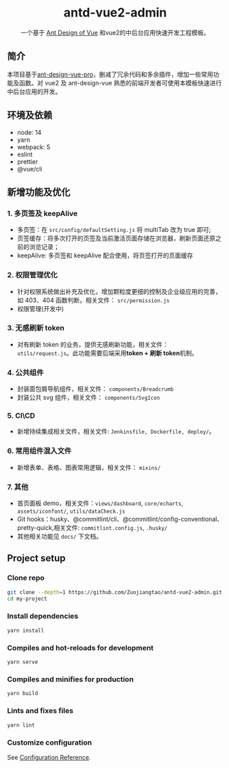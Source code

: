<h1 align="center">antd-vue2-admin</h1>
<div align="center">
一个基于 <a href="https://1x.antdv.com/docs/vue/introduce-cn/" target="_blank">Ant Design of Vue</a> 和vue2的中后台应用快速开发工程模板。
</div>

## 简介

本项目基于[ant-design-vue-pro](https://github.com/vueComponent/ant-design-vue-pro)，删减了冗余代码和多余插件，增加一些常用功能及函数。对 vue2 及 ant-design-vue 熟悉的前端开发者可使用本模板快速进行中后台应用的开发。

## 环境及依赖

- node: 14
- yarn
- webpack: 5
- eslint
- prettier
- @vue/cli

## 新增功能及优化

### 1. 多页签及 keepAlive

- 多页签：在 `src/config/defaultSetting.js` 将 multiTab 改为 true 即可;
- 页签缓存：将多次打开的页签及当前激活页面存储在浏览器，刷新页面还原之前的浏览记录；
- keepAlive: 多页签和 keepAlive 配合使用，将页签打开的页面缓存

### 2. 权限管理优化

- 针对权限系统做出补充及优化，增加颗粒度更细的控制及企业级应用的完善，如 403、404 函数判断。相关文件： `src/permission.js`
- 权限管理(开发中)

### 3. 无感刷新 token

- 对有刷新 token 的业务，提供无感刷新功能，相关文件： `utils/request.js`。此功能需要后端采用**token + 刷新 token**机制。

### 4. 公共组件

- 封装面包屑导航组件，相关文件： `components/Breadcrumb`
- 封装公共 svg 组件，相关文件： `components/SvgIcon`

### 5. CI\CD

- 新增持续集成相关文件，相关文件: `Jenkinsfile, Dockerfile, deploy/`。

### 6. 常用组件混入文件

- 新增表单、表格、图表常用逻辑，相关文件： `mixins/`

### 7. 其他

- 首页面板 demo，相关文件：`views/dashboard`, `core/echarts`, `assets/iconfont/`, `utils/dataCheck.js`
- Git hooks：husky、@commitlint/cli、@commitlint/config-conventional、pretty-quick,相关文件: `commitlint.config.js`, `.husky/`
- 其他相关功能见 `docs/` 下文档。

## Project setup

### Clone repo

```bash
git clone --depth=1 https://github.com/Zuojiangtao/antd-vue2-admin.git my-project
cd my-project
```

### Install dependencies

```
yarn install
```

### Compiles and hot-reloads for development

```
yarn serve
```

### Compiles and minifies for production

```
yarn build
```

### Lints and fixes files

```
yarn lint
```

### Customize configuration

See [Configuration Reference](https://cli.vuejs.org/config/).
